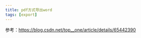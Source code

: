 ```yaml
---
title: pdf方式导出word
tags: [export]
---
```


参考：https://blog.csdn.net/top__one/article/details/65442390